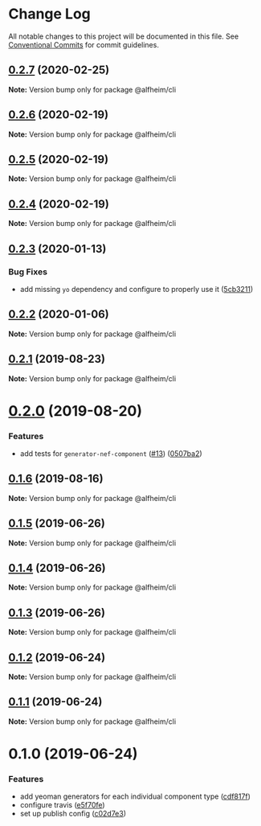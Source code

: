 # Change Log

All notable changes to this project will be documented in this file.
See [Conventional Commits](https://conventionalcommits.org) for commit guidelines.

## [0.2.7](https://github.com/Nasdaq/alfheim/compare/@alfheim/cli@0.2.6...@alfheim/cli@0.2.7) (2020-02-25)

**Note:** Version bump only for package @alfheim/cli





## [0.2.6](https://github.com/Nasdaq/alfheim/compare/@alfheim/cli@0.2.5...@alfheim/cli@0.2.6) (2020-02-19)

**Note:** Version bump only for package @alfheim/cli





## [0.2.5](https://github.com/Nasdaq/alfheim/compare/@alfheim/cli@0.2.4...@alfheim/cli@0.2.5) (2020-02-19)

**Note:** Version bump only for package @alfheim/cli





## [0.2.4](https://github.com/Nasdaq/alfheim/compare/@alfheim/cli@0.2.3...@alfheim/cli@0.2.4) (2020-02-19)

**Note:** Version bump only for package @alfheim/cli





## [0.2.3](https://github.com/Nasdaq/alfheim/compare/@alfheim/cli@0.2.2...@alfheim/cli@0.2.3) (2020-01-13)


### Bug Fixes

* add missing `yo` dependency and configure to properly use it ([5cb3211](https://github.com/Nasdaq/alfheim/commit/5cb3211))





## [0.2.2](https://github.com/Nasdaq/alfheim/compare/@alfheim/cli@0.2.1...@alfheim/cli@0.2.2) (2020-01-06)

**Note:** Version bump only for package @alfheim/cli





## [0.2.1](https://github.com/Nasdaq/alfheim/compare/@alfheim/cli@0.2.0...@alfheim/cli@0.2.1) (2019-08-23)

**Note:** Version bump only for package @alfheim/cli





# [0.2.0](https://github.com/Nasdaq/alfheim/compare/@alfheim/cli@0.1.6...@alfheim/cli@0.2.0) (2019-08-20)


### Features

* add tests for `generator-nef-component` ([#13](https://github.com/Nasdaq/alfheim/issues/13)) ([0507ba2](https://github.com/Nasdaq/alfheim/commit/0507ba2))





## [0.1.6](https://github.com/Nasdaq/alfheim/compare/@alfheim/cli@0.1.5...@alfheim/cli@0.1.6) (2019-08-16)

**Note:** Version bump only for package @alfheim/cli





## [0.1.5](https://github.com/Nasdaq/alfheim/compare/@alfheim/cli@0.1.4...@alfheim/cli@0.1.5) (2019-06-26)

**Note:** Version bump only for package @alfheim/cli





## [0.1.4](https://github.com/Nasdaq/alfheim/compare/@alfheim/cli@0.1.2...@alfheim/cli@0.1.4) (2019-06-26)

**Note:** Version bump only for package @alfheim/cli





## [0.1.3](https://github.com/Nasdaq/alfheim/compare/@alfheim/cli@0.1.2...@alfheim/cli@0.1.3) (2019-06-26)

**Note:** Version bump only for package @alfheim/cli





## [0.1.2](https://github.com/Nasdaq/alfheim/compare/@alfheim/cli@0.1.1...@alfheim/cli@0.1.2) (2019-06-24)

**Note:** Version bump only for package @alfheim/cli





## [0.1.1](https://github.com/Nasdaq/alfheim/compare/@alfheim/cli@0.1.0...@alfheim/cli@0.1.1) (2019-06-24)

**Note:** Version bump only for package @alfheim/cli





# 0.1.0 (2019-06-24)


### Features

* add yeoman generators for each individual component type ([cdf817f](https://github.com/Nasdaq/alfheim/commit/cdf817f))
* configure travis ([e5f70fe](https://github.com/Nasdaq/alfheim/commit/e5f70fe))
* set up publish config ([c02d7e3](https://github.com/Nasdaq/alfheim/commit/c02d7e3))
